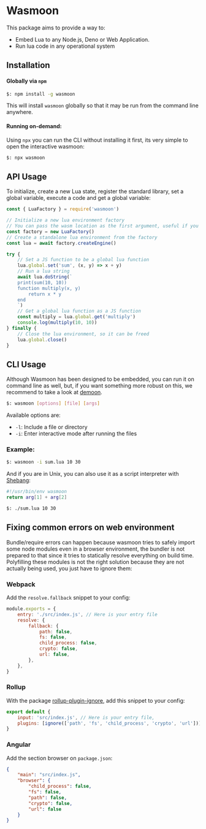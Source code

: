 # Wasmoon

This package aims to provide a way to:

-   Embed Lua to any Node.js, Deno or Web Application.
-   Run lua code in any operational system

## Installation

#### Globally via `npm`

```sh
$: npm install -g wasmoon
```

This will install `wasmoon` globally so that it may be run from the command line anywhere.

#### Running on-demand:

Using `npx` you can run the CLI without installing it first, its very simple to open the interactive wasmoon:

```sh
$: npx wasmoon
```

## API Usage

To initialize, create a new Lua state, register the standard library, set a global variable, execute a code and get a global variable:

```js
const { LuaFactory } = require('wasmoon')

// Initialize a new lua environment factory
// You can pass the wasm location as the first argument, useful if you are using wasmoon on a web environment and want to host the file by yourself
const factory = new LuaFactory()
// Create a standalone lua environment from the factory
const lua = await factory.createEngine()

try {
    // Set a JS function to be a global lua function
    lua.global.set('sum', (x, y) => x + y)
    // Run a lua string
    await lua.doString(`
    print(sum(10, 10))
    function multiply(x, y)
        return x * y
    end
    `)
    // Get a global lua function as a JS function
    const multiply = lua.global.get('multiply')
    console.log(multiply(10, 10))
} finally {
    // Close the lua environment, so it can be freed
    lua.global.close()
}
```

## CLI Usage

Although Wasmoon has been designed to be embedded, you can run it on command line as well, but, if you want something more robust on this, we recommend to take a look at [demoon](https://github.com/ceifa/demoon).

```sh
$: wasmoon [options] [file] [args]
```

Available options are:

-   `-l`: Include a file or directory
-   `-i`: Enter interactive mode after running the files

### Example:

```sh
$: wasmoon -i sum.lua 10 30
```

And if you are in Unix, you can also use it as a script interpreter with [Shebang](<https://en.wikipedia.org/wiki/Shebang_(Unix)>):

```lua
#!/usr/bin/env wasmoon
return arg[1] + arg[2]
```

```sh
$: ./sum.lua 10 30
```

## Fixing common errors on web environment

Bundle/require errors can happen because wasmoon tries to safely import some node modules even in a browser environment, the bundler is not prepared to that since it tries to statically resolve everything on build time.
Polyfilling these modules is not the right solution because they are not actually being used, you just have to ignore them:

### Webpack

Add the `resolve.fallback` snippet to your config:

```js
module.exports = {
    entry: './src/index.js', // Here is your entry file
    resolve: {
        fallback: {
            path: false,
            fs: false,
            child_process: false,
            crypto: false,
            url: false,
        },
    },
}
```

### Rollup

With the package [rollup-plugin-ignore](), add this snippet to your config:

```js
export default {
    input: 'src/index.js', // Here is your entry file,
    plugins: [ignore(['path', 'fs', 'child_process', 'crypto', 'url'])],
}
```

### Angular

Add the section browser on `package.json`:

```json
{
    "main": "src/index.js",
    "browser": {
        "child_process": false,
        "fs": false,
        "path": false,
        "crypto": false,
        "url": false
    }
}
```
